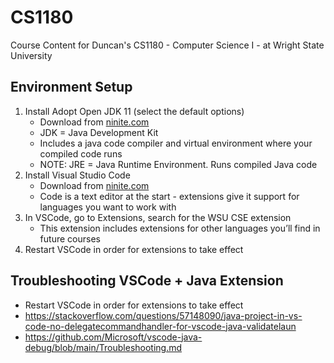 # CS1180
Course Content for Duncan's CS1180 - Computer Science I - at Wright State University

## Environment Setup

1. Install Adopt Open JDK 11 (select the default options)
    - Download from [ninite.com](https://ninite.com/)
    - JDK = Java Development Kit
    - Includes a java code compiler and virtual environment where your compiled code runs
    - NOTE: JRE = Java Runtime Environment. Runs compiled Java code
2. Install Visual Studio Code
    - Download from [ninite.com](https://ninite.com/)
    - Code is a text editor at the start - extensions give it support for languages you want to work with
3. In VSCode, go to Extensions, search for the WSU CSE extension
    - This extension includes extensions for other languages you’ll find in future courses
4. Restart VSCode in order for extensions to take effect


## Troubleshooting VSCode + Java Extension
- Restart VSCode in order for extensions to take effect
- https://stackoverflow.com/questions/57148090/java-project-in-vs-code-no-delegatecommandhandler-for-vscode-java-validatelaun
- https://github.com/Microsoft/vscode-java-debug/blob/main/Troubleshooting.md

